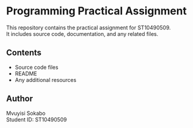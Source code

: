 # Programming Practical Assignment

This repository contains the practical assignment for ST10490509.  
It includes source code, documentation, and any related files.

## Contents
- Source code files
- README
- Any additional resources

## Author
Mvuyisi Sokabo  
Student ID: ST10490509

